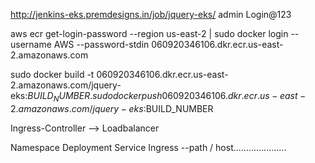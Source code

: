 http://jenkins-eks.premdesigns.in/job/jquery-eks/
admin
Login@123

aws ecr get-login-password --region us-east-2 | sudo docker login --username AWS --password-stdin 060920346106.dkr.ecr.us-east-2.amazonaws.com

sudo docker build -t 060920346106.dkr.ecr.us-east-2.amazonaws.com/jquery-eks:$BUILD_NUMBER .
sudo docker push 060920346106.dkr.ecr.us-east-2.amazonaws.com/jquery-eks:$BUILD_NUMBER 



Ingress-Controller --> Loadbalancer

Namespace
Deployment
Service
Ingress --path / host.....................
